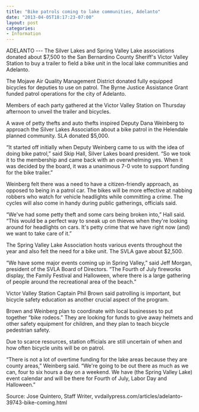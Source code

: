 ```yaml
---
title: "Bike patrols coming to lake communities, Adelanto"
date: "2013-04-05T18:17:23-07:00"
layout: post
categories:
- Information
---
```


ADELANTO --- The Silver Lakes and Spring Valley Lake associations donated about $7,500 to the San Bernardino County Sheriff's Victor Valley Station to buy a trailer to field a bike unit in the local lake communities and Adelanto.  
  
The Mojave Air Quality Management District donated fully equipped bicycles for deputies to use on patrol. The Byrne Justice Assistance Grant funded patrol operations for the city of Adelanto.

Members of each party gathered at the Victor Valley Station on Thursday afternoon to unveil the trailer and bicycles.

A wave of petty thefts and auto thefts inspired Deputy Dana Weinberg to approach the Silver Lakes Association about a bike patrol in the Helendale planned community. SLA donated $5,000.

“It started off initially when Deputy Weinberg came to us with the idea of doing bike patrol,” said Skip Hall, Silver Lakes board president. “So we took it to the membership and came back with an overwhelming yes. When it was decided by the board, it was a unanimous 7-0 vote to support funding for the bike trailer.”

Weinberg felt there was a need to have a citizen-friendly approach, as opposed to being in a patrol car. The bikes will be more effective at nabbing robbers who watch for vehicle headlights while committing a crime. The cycles will also come in handy during public gatherings, officials said.

“We've had some petty theft and some cars being broken into,” Hall said. “This would be a perfect way to sneak up on thieves when they're looking around for headlights on cars. It's petty crime that we have right now (and) we want to take care of it.”

The Spring Valley Lake Association hosts various events throughout the year and also felt the need for a bike unit. The SVLA gave about $2,500.

“We have some major events coming up in Spring Valley,” said Jeff Morgan, president of the SVLA Board of Directors. “The Fourth of July fireworks display, the Family Festival and Halloween, where there is a large gathering of people around the recreational area of the beach.”

Victor Valley Station Captain Phil Brown said patrolling is important, but bicycle safety education as another crucial aspect of the program.

Brown and Weinberg plan to coordinate with local businesses to put together “bike rodeos.” They are looking for funds to give away helmets and other safety equipment for children, and they plan to teach bicycle pedestrian safety.

Due to scarce resources, station officials are still uncertain of when and how often bicycle units will be on patrol.

“There is not a lot of overtime funding for the lake areas because they are county areas,” Weinberg said. “We're going to be out there as much as we can, four to six hours a day on a weekend. We have (the Spring Valley Lake) event calendar and will be there for Fourth of July, Labor Day and Halloween.”

Source: Jose Quintero, Staff Writer, vvdailypress.com/articles/adelanto-39743-bike-coming.html